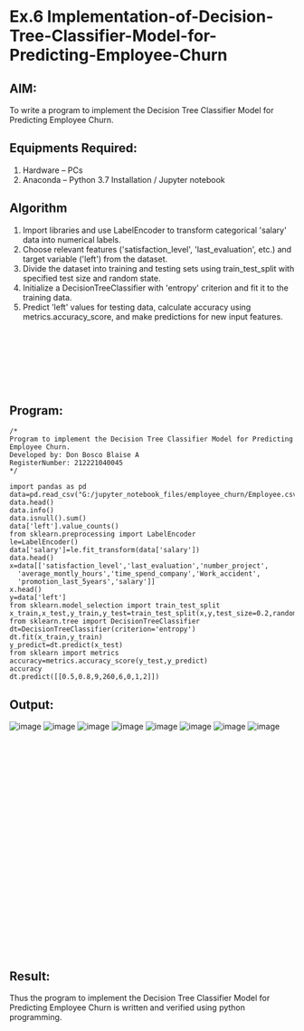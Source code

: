 # Ex.6 Implementation-of-Decision-Tree-Classifier-Model-for-Predicting-Employee-Churn

## AIM:
To write a program to implement the Decision Tree Classifier Model for Predicting Employee Churn.

## Equipments Required:
1. Hardware – PCs
2. Anaconda – Python 3.7 Installation / Jupyter notebook

## Algorithm
1.  Import libraries and use LabelEncoder to transform categorical 'salary' data into numerical labels.
2.  Choose relevant features ('satisfaction_level', 'last_evaluation', etc.) and target variable ('left') from the dataset.
3. Divide the dataset into training and testing sets using train_test_split with specified test size and random state.
4. Initialize a DecisionTreeClassifier with 'entropy' criterion and fit it to the training data.
5. Predict 'left' values for testing data, calculate accuracy using metrics.accuracy_score, and make predictions for new input features.
<br>
<br>
<br>
<br>
<br>
<br>

## Program:
```
/*
Program to implement the Decision Tree Classifier Model for Predicting Employee Churn.
Developed by: Don Bosco Blaise A
RegisterNumber: 212221040045
*/

import pandas as pd
data=pd.read_csv("G:/jupyter_notebook_files/employee_churn/Employee.csv")
data.head()
data.info()
data.isnull().sum()
data['left'].value_counts()
from sklearn.preprocessing import LabelEncoder
le=LabelEncoder()
data['salary']=le.fit_transform(data['salary'])
data.head()
x=data[['satisfaction_level','last_evaluation','number_project',
  'average_montly_hours','time_spend_company','Work_accident',
  'promotion_last_5years','salary']]
x.head()
y=data['left']
from sklearn.model_selection import train_test_split
x_train,x_test,y_train,y_test=train_test_split(x,y,test_size=0.2,random_state=100)
from sklearn.tree import DecisionTreeClassifier
dt=DecisionTreeClassifier(criterion='entropy')
dt.fit(x_train,y_train)
y_predict=dt.predict(x_test)
from sklearn import metrics
accuracy=metrics.accuracy_score(y_test,y_predict)
accuracy
dt.predict([[0.5,0.8,9,260,6,0,1,2]])
```

## Output:
![image](https://github.com/DonBoscoBlaiseA/Implementation-of-Decision-Tree-Classifier-Model-for-Predicting-Employee-Churn/assets/140850829/b3237a3a-f019-4bcc-a56c-295183255220)
![image](https://github.com/DonBoscoBlaiseA/Implementation-of-Decision-Tree-Classifier-Model-for-Predicting-Employee-Churn/assets/140850829/a04454b8-ae4f-47f4-9c3b-917668497a73)
![image](https://github.com/DonBoscoBlaiseA/Implementation-of-Decision-Tree-Classifier-Model-for-Predicting-Employee-Churn/assets/140850829/97d75d8a-7567-4990-b23c-887ff55bb3c6)
![image](https://github.com/DonBoscoBlaiseA/Implementation-of-Decision-Tree-Classifier-Model-for-Predicting-Employee-Churn/assets/140850829/dd948df7-f7c1-4489-bd18-cab8e3e86bb3)
![image](https://github.com/DonBoscoBlaiseA/Implementation-of-Decision-Tree-Classifier-Model-for-Predicting-Employee-Churn/assets/140850829/5b7859b4-5a15-4266-8eac-d82c56b3aa14)
![image](https://github.com/DonBoscoBlaiseA/Implementation-of-Decision-Tree-Classifier-Model-for-Predicting-Employee-Churn/assets/140850829/408f3335-ea16-437c-a78c-6d508ccdcfa5)
![image](https://github.com/DonBoscoBlaiseA/Implementation-of-Decision-Tree-Classifier-Model-for-Predicting-Employee-Churn/assets/140850829/f0d0c76b-0f7e-4577-a794-6184f599dfdb)
![image](https://github.com/DonBoscoBlaiseA/Implementation-of-Decision-Tree-Classifier-Model-for-Predicting-Employee-Churn/assets/140850829/9f7b4f63-b390-4080-8f52-6e44de29ed38)
<br>
<br>
<br>
<br>
<br>
<br>
<br>
<br>
<br>
<br>
<br>
<br>
<br>
<br>
<br>
<br>
<br>
<br>
<br>
<br>
<br>
<br>
<br>
<br>  

## Result:
Thus the program to implement the  Decision Tree Classifier Model for Predicting Employee Churn is written and verified using python programming.
